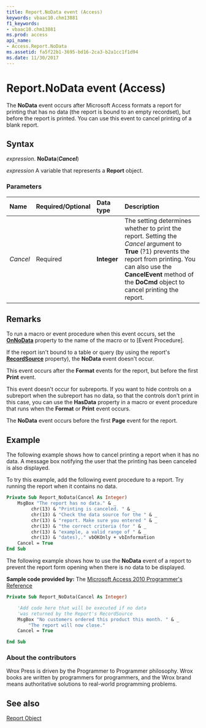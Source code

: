 ```yaml
---
title: Report.NoData event (Access)
keywords: vbaac10.chm13881
f1_keywords:
- vbaac10.chm13881
ms.prod: access
api_name:
- Access.Report.NoData
ms.assetid: fa5f22b1-3695-bd16-2ca3-b2a1cc1f1d94
ms.date: 11/30/2017
---
```



# Report.NoData event (Access)

The **NoData** event occurs after Microsoft Access formats a report for printing that has no data (the report is bound to an empty recordset), but before the report is printed. You can use this event to cancel printing of a blank report.

## Syntax

_expression_. **NoData**(**_Cancel_**)

_expression_ A variable that represents a **Report** object.


### Parameters

|Name|Required/Optional|Data type|Description|
|:-----|:-----|:-----|:-----|
| _Cancel_|Required|**Integer**|The setting determines whether to print the report. Setting the _Cancel_ argument to **True** (?1) prevents the report from printing. You can also use the **CancelEvent** method of the **DoCmd** object to cancel printing the report.|

## Remarks

To run a macro or event procedure when this event occurs, set the **[OnNoData](Access.Report.OnNoData.md)** property to the name of the macro or to [Event Procedure].

If the report isn't bound to a table or query (by using the report's **[RecordSource](Access.Report.RecordSource.md)** property), the **NoData** event doesn't occur.

This event occurs after the  **Format** events for the report, but before the first **Print** event.

This event doesn't occur for subreports. If you want to hide controls on a subreport when the subreport has no data, so that the controls don't print in this case, you can use the **HasData** property in a macro or event procedure that runs when the **Format** or **Print** event occurs.

The **NoData** event occurs before the first **Page** event for the report.


## Example

The following example shows how to cancel printing a report when it has no data. A message box notifying the user that the printing has been canceled is also displayed. 

To try this example, add the following event procedure to a report. Try running the report when it contains no data. 

```vb
Private Sub Report_NoData(Cancel As Integer) 
    MsgBox "The report has no data." & _ 
         chr(13) & "Printing is canceled. " & _ 
         chr(13) & "Check the data source for the " & _ 
         chr(13) & "report. Make sure you entered " & _ 
         chr(13) & "the correct criteria (for " & _ 
         chr(13) & "example, a valid range of " & _ 
         chr(13) & "dates),." vbOKOnly + vbInformation 
    Cancel = True 
End Sub 
```


The following example shows how to use the **NoData** event of a report to prevent the report form opening when there is no data to be displayed.


**Sample code provided by:** The [Microsoft Access 2010 Programmer's Reference](https://www.wrox.com/WileyCDA/WroxTitle/Access-2010-Programmer-s-Reference.productCd-0470591668.html)

```vb
Private Sub Report_NoData(Cancel As Integer)

    'Add code here that will be executed if no data
    'was returned by the Report's RecordSource
    MsgBox "No customers ordered this product this month. " & _
        "The report will now close."
    Cancel = True

End Sub
```


### About the contributors

Wrox Press is driven by the Programmer to Programmer philosophy. Wrox books are written by programmers for programmers, and the Wrox brand means authoritative solutions to real-world programming problems. 


## See also

[Report Object](Access.Report.md)


